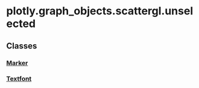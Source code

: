 # plotly.graph_objects.scattergl.unselected

## Classes

### [Marker](Marker.md)

### [Textfont](Textfont.md)



